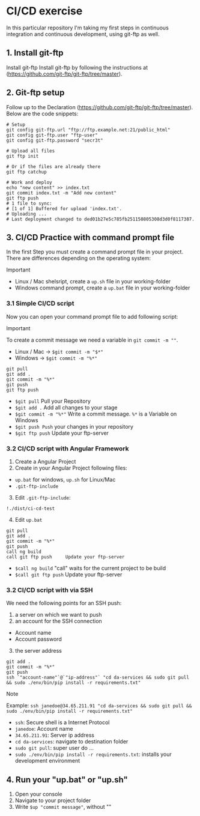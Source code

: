 # CI/CD exercise

In this particular repository I'm taking my first steps in continuous integration and continuous development, using git-ftp as well.

## 1. Install git-ftp

Install git-ftp Install git-ftp by following the instructions at (https://github.com/git-ftp/git-ftp/tree/master).

## 2. Git-ftp setup

Follow up to the Declaration (https://github.com/git-ftp/git-ftp/tree/master).
Below are the code snippets:

```
# Setup
git config git-ftp.url "ftp://ftp.example.net:21/public_html"
git config git-ftp.user "ftp-user"
git config git-ftp.password "secr3t"

# Upload all files
git ftp init

# Or if the files are already there
git ftp catchup

# Work and deploy
echo "new content" >> index.txt
git commit index.txt -m "Add new content"
git ftp push
# 1 file to sync:
# [1 of 1] Buffered for upload 'index.txt'.
# Uploading ...
# Last deployment changed to ded01b27e5c785fb251150805308d3d0f8117387.
```

## 3. CI/CD Practice with command prompt file

In the first Step you must create a command prompt file in your project. There are differences depending on the operating system:

> [!IMPORTANT]
>
> - Linux / Mac shelsript, create a `up.sh` file in your working-folder
> - Windows command prompt, create a `up.bat` file in your working-folder

### 3.1 Simple CI/CD script

Now you can open your command prompt file to add following script:

> [!IMPORTANT]
> To create a commit message we need a variable in `git commit -m ""`.
>
> - Linux / Mac -> `$git commit -m "$*"`
> - Windows -> `$git commit -m "%*"`

```
git pull
git add .
git commit -m "%*"
git push
git ftp push
```

- `$git pull` Pull your Repository
- `$git add .` Add all changes to your stage
- `$git commit -m "%*"` Write a commit message. `%*` is a Variable on Windows
- `$git push Push` your changes in your repository
- `$git ftp push` Update your ftp-server

### 3.2 CI/CD script with Angular Framework

1. Create a Angular Project
2. Create in your Angular Project following files:

- `up.bat` for windows, `up.sh` for Linux/Mac
- `.git-ftp-include`

3. Edit `.git-ftp-include`:

```
!./dist/ci-cd-test
```

4. Edit `up.bat`

```
git pull
git add .
git commit -m "%*"
git push
call ng build
call git ftp push     Update your ftp-server
```

- `$call ng build` "call" waits for the current project to be build
- `$call git ftp push` Update your ftp-server

### 3.2 CI/CD script with via SSH

We need the following points for an SSH push:

1. a server on which we want to push
2. an account for the SSH connection

- Account name
- Account password

3. the server address

```
git add .
git commit -m "%*"
git push
ssh `"account-name"`@`"ip-address"` "cd da-services && sudo git pull && sudo ./env/bin/pip install -r requirements.txt"
```

> [!Note]
> Example: `ssh janedoe@34.65.211.91 "cd da-services && sudo git pull && sudo ./env/bin/pip install -r requirements.txt"`
>
>- `ssh`: Secure shell is a Internet Protocol
>- `janedoe`: Account name
>- `34.65.211.91`: Server ip address
>- `cd da-services`: navigate to destination folder
>- `sudo git pull`: super user do ...
>- `sudo ./env/bin/pip install -r requirements.txt`: installs your development environment

## 4. Run your "up.bat" or "up.sh"

1. Open your console
2. Navigate to your project folder
3. Write `$up "commit message"`, without ""
